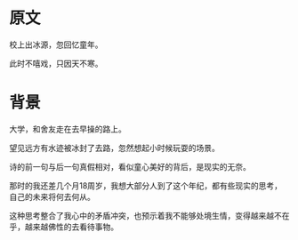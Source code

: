 # 原文

校上出冰源，忽回忆童年。

此时不嘻戏，只因天不寒。

# 背景

大学，和舍友走在去早操的路上。

望见远方有水迹被冰封了去路，忽然想起小时候玩耍的场景。

诗的前一句与后一句真假相对，看似童心美好的背后，是现实的无奈。

那时的我还差几个月18周岁，我想大部分人到了这个年纪，都有些现实的思考，自己的未来将何去何从。

这种思考整合了我心中的矛盾冲突，也预示着我不能够处境生情，变得越来越不在乎，越来越佛性的去看待事物。